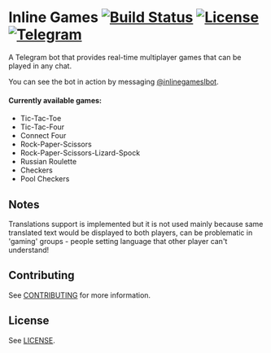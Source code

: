 # Inline Games [![Build Status](https://travis-ci.org/TR-TECH-GUIDE/inlinegamesbot.svg?branch=master)](https://travis-ci.org/TR-TECH-GUIDE/inlinegamesbot) [![License](https://img.shields.io/github/license/TR-TECH-GUIDE/inlinegamesbot.svg)](https://github.com/TR-TECH-GUIDE/inlinegamesbot/blob/master/LICENSE) [![Telegram](https://img.shields.io/badge/Telegram-%40inlinegameslbot-blue.svg)](https://telegram.me/inlinegameslbot)

A Telegram bot that provides real-time multiplayer games that can be played in any chat.

You can see the bot in action by messaging [@inlinegameslbot](https://telegram.me/inlinegameslbot).

#### Currently available games:

- Tic-Tac-Toe
- Tic-Tac-Four
- Connect Four
- Rock-Paper-Scissors
- Rock-Paper-Scissors-Lizard-Spock
- Russian Roulette
- Checkers
- Pool Checkers

## Notes

Translations support is implemented but it is not used mainly because same translated text would be displayed to both players, can be problematic in 'gaming' groups - people setting language that other player can't understand!

## Contributing

See [CONTRIBUTING](CONTRIBUTING.md) for more information.

## License

See [LICENSE](LICENSE).
